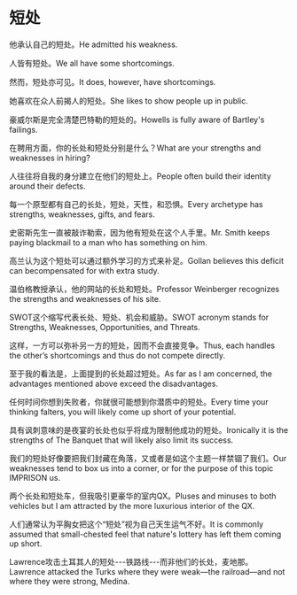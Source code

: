 # 短处

<p><span class="chinese">他承认自己的短处。</span><span class="english">He admitted his weakness.</span></p>

<p><span class="chinese">人皆有短处。</span><span class="english">We all have some shortcomings.</span></p>

<p><span class="chinese">然而，短处亦可见。</span><span class="english">It does, however, have shortcomings.</span></p>

<p><span class="chinese">她喜欢在众人前揭人的短处。</span><span class="english">She likes to show people up in public.</span></p>

<p><span class="chinese">豪威尔斯是完全清楚巴特勒的短处的。</span><span class="english">Howells is fully aware of Bartley's failings.</span></p>

<p><span class="chinese">在聘用方面，你的长处和短处分别是什么？</span><span class="english">What are your strengths and weaknesses in hiring?</span></p>

<p><span class="chinese">人往往将自我的身分建立在他们的短处上。</span><span class="english">People often build their identity around their defects.</span></p>

<p><span class="chinese">每一个原型都有自己的长处，短处，天性，和恐惧。</span><span class="english">Every archetype has strengths, weaknesses, gifts, and fears.</span></p>

<p><span class="chinese">史密斯先生一直被敲诈勒索，因为他有短处在这个人手里。</span><span class="english">Mr. Smith keeps paying blackmail to a man who has something on him.</span></p>

<p><span class="chinese">高兰认为这个短处可以通过额外学习的方式来补足。</span><span class="english">Gollan believes this deficit can becompensated for with extra study.</span></p>

<p><span class="chinese">温伯格教授承认，他的网站的长处和短处。</span><span class="english">Professor Weinberger recognizes the strengths and weaknesses of his site.</span></p>

<p><span class="chinese">SWOT这个缩写代表长处、短处、机会和威胁。</span><span class="english">SWOT acronym stands for Strengths, Weaknesses, Opportunities, and Threats.</span></p>

<p><span class="chinese">这样，一方可以弥补另一方的短处，因而不会直接竞争。</span><span class="english">Thus, each handles the other’s shortcomings and thus do not compete directly.</span></p>

<p><span class="chinese">至于我的看法是，上面提到的长处超过短处。</span><span class="english">As far as I am concerned, the advantages mentioned above exceed the disadvantages.</span></p>

<p><span class="chinese">任何时间你想到失败者，你就很可能想到你潜质中的短处。</span><span class="english">Every time your thinking falters, you will likely come up short of your potential.</span></p>

<p><span class="chinese">具有讽刺意味的是夜宴的长处也似乎将成为限制他成功的短处。</span><span class="english">Ironically it is the strengths of The Banquet that will likely also limit its success.</span></p>

<p><span class="chinese">我们的短处好像要把我们封藏在角落，又或者是如这个主题一样禁锢了我们。</span><span class="english">Our weaknesses tend to box us into a corner, or for the purpose of this topic IMPRISON us.</span></p>

<p><span class="chinese">两个长处和短处车，但我吸引更豪华的室内QX。</span><span class="english">Pluses and minuses to both vehicles but I am attracted by the more luxurious interior of the QX.</span></p>

<p><span class="chinese">人们通常认为平胸女把这个“短处”视为自己天生运气不好。</span><span class="english">It is commonly assumed that small-chested feel that nature's lottery has left them coming up short.</span></p>

<p><span class="chinese">Lawrence攻击土耳其人的短处---铁路线---而非他们的长处，麦地那。</span><span class="english">Lawrence attacked the Turks where they were weak—the railroad—and not where they were strong, Medina.</span></p>

